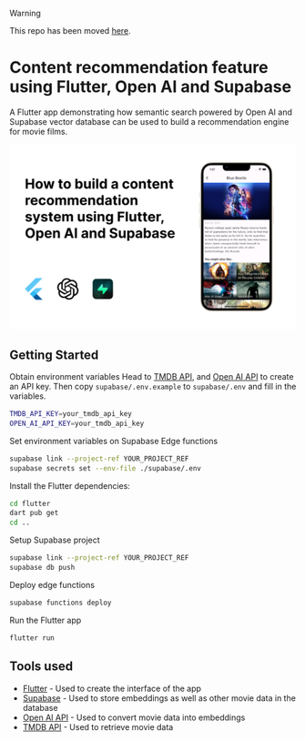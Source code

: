 > [!WARNING]  
> This repo has been moved [here](https://github.com/dshukertjr/examples/tree/main/movie-recommendation).

# Content recommendation feature using Flutter, Open AI and Supabase

A Flutter app demonstrating how semantic search powered by Open AI and Supabase vector database can be used to build a recommendation engine for movie films.

![Flutter recommendation app](https://raw.githubusercontent.com/dshukertjr/flutter-movie-recommendation/main/.github/images/app.jpg)

## Getting Started

Obtain environment variables
Head to [TMDB API](https://developer.themoviedb.org/reference/intro/getting-started), and [Open AI API](https://openai.com/blog/openai-api) to create an API key. Then copy `supabase/.env.example` to `supabase/.env` and fill in the variables.

```bash
TMDB_API_KEY=your_tmdb_api_key
OPEN_AI_API_KEY=your_tmdb_api_key
```

Set environment variables on Supabase Edge functions

```bash
supabase link --project-ref YOUR_PROJECT_REF
supabase secrets set --env-file ./supabase/.env
```

Install the Flutter dependencies:

```bash
cd flutter
dart pub get
cd ..
```

Setup Supabase project

```bash
supabase link --project-ref YOUR_PROJECT_REF
supabase db push
```

Deploy edge functions

```bash
supabase functions deploy
```

Run the Flutter app

```bash
flutter run
```

## Tools used

- [Flutter](https://flutter.dev/) - Used to create the interface of the app
- [Supabase](https://supabase.com/) - Used to store embeddings as well as other movie data in the database
- [Open AI API](https://openai.com/blog/openai-api) - Used to convert movie data into embeddings
- [TMDB API](https://developer.themoviedb.org/docs) - Used to retrieve movie data
